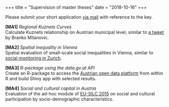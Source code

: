 +++
title = "Supervision of master theses"
date = "2018-10-16"
+++

Please submit your short application [via mail](mailto:mschnetz@wu.ac.at) with reference to the key.

**[MA1]** *Regional Kuznets Curves*  
Calculate Kuznets relationship on Austrian municipal level, similar to [a tweet](https://twitter.com/brankomilan/status/344504611253653504?lang=de) by Branko Milanovic.

**[MA2]** *Spatial inequality in Vienna*  
Spatial evaluation of small-scale social inequalities in Vienna, similar to [social monitoring in Zurich](https://www.stadt-zuerich.ch/prd/de/index/stadtentwicklung/gesellschaft-und-raum/entwicklung-wohnstadt-2/sozialraummonitoring/Sozialraummonitoring_2017.html).

**[MA3]** *R-package using the data.gv.at API*  
Create an R-package to access the [Austrian open data platform](https://data.gv.at) from within R and build Shiny app with selected results.

**[MA4]** *Social and cultural capital in Austria*  
 Evaluation of the ad-hoc module of [EU-SILC 2015](http://www.statistik.at/web_de/frageboegen/private_haushalte/eu_silc/index.html) on social and cultural participation by socio-demographic characteristics.

